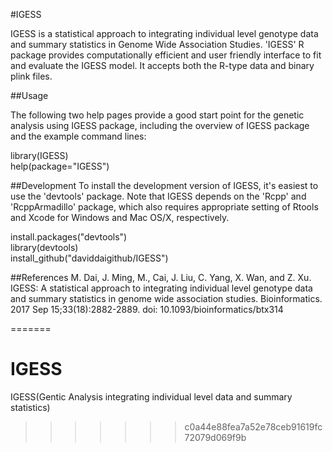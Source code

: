 #IGESS

IGESS is a statistical approach to integrating individual level genotype data and summary statistics in Genome Wide Association Studies. 'IGESS' R package provides computationally efficient and user friendly interface to fit and evaluate the IGESS model. It accepts both the R-type data  and binary plink files.

##Usage

The following two help pages provide a good start point for the genetic analysis using IGESS package, including the overview of IGESS package and the example command lines: 

library(IGESS)  
help(package="IGESS")  

##Development 
To install the development version of IGESS, it's easiest to use the 'devtools' package. Note that IGESS depends on the 'Rcpp' and 'RcppArmadillo' package, which also requires appropriate setting of Rtools and Xcode for Windows and Mac OS/X, respectively.

install.packages("devtools")  
library(devtools)  
install_github("daviddaigithub/IGESS")  

##References
M. Dai, J. Ming, M., Cai, J. Liu, C. Yang, X. Wan, and Z. Xu. IGESS: A statistical approach to integrating individual level genotype data and summary statistics in genome wide association studies. Bioinformatics. 2017 Sep 15;33(18):2882-2889. doi: 10.1093/bioinformatics/btx314

=======
# IGESS
IGESS(Gentic Analysis integrating individual level data and summary statistics)
>>>>>>> c0a44e88fea7a52e78ceb91619fc72079d069f9b
